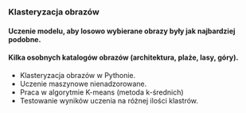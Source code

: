 ### Klasteryzacja obrazów
#### Uczenie modelu, aby losowo wybierane obrazy były jak najbardziej podobne.
#### Kilka osobnych katalogów obrazów (architektura, plaże, lasy, góry).
<ul>
  <li>Klasteryzacja obrazów w Pythonie.</li>
  <li>Uczenie maszynowe nienadzorowane.</li>
  <li>Praca w algorytmie K-means (metoda k-średnich)</li>
  <li>Testowanie wyników uczenia na różnej ilości klastrów.</li>
 </ul>
